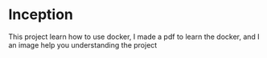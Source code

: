 # Inception

This project learn how to use docker, I made a pdf to learn the docker, and I an image help you understanding the project
